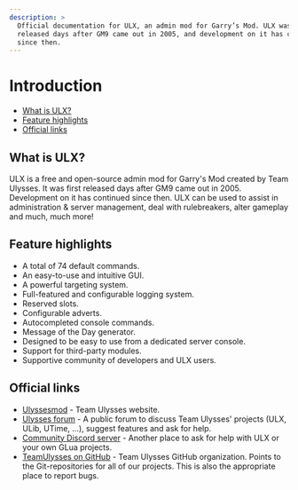 ```yaml
---
description: >
  Official documentation for ULX, an admin mod for Garry’s Mod. ULX was first
  released days after GM9 came out in 2005, and development on it has continued
  since then.
---
```

# Introduction

- [What is ULX?](#what-is-ulx)
- [Feature highlights](#feature-highlights)
- [Official links](#official-links)

## What is ULX?

ULX is a free and open-source admin mod for Garry's Mod created by Team Ulysses. It was first released days after GM9 came out in 2005. Development on it has continued since then. ULX can be used to assist in administration & server management, deal with rulebreakers, alter gameplay and much, much more!

## Feature highlights

- A total of 74 default commands.
- An easy-to-use and intuitive GUI.
- A powerful targeting system.
- Full-featured and configurable logging system.
- Reserved slots.
- Configurable adverts.
- Autocompleted console commands.
- Message of the Day generator.
- Designed to be easy to use from a dedicated server console.
- Support for third-party modules.
- Supportive community of developers and ULX users.

## Official links

- [Ulyssesmod](https://ulyssesmod.net) - Team Ulysses website.
- [Ulysses forum](https://forums.ulyssesmod.net) - A public forum to discuss Team Ulysses' projects (ULX, ULib, UTime, …), suggest features and ask for help.
- [Community Discord server](https://discord.gg/FtbZKnU) - Another place to ask for help with ULX or your own GLua projects.
- [TeamUlysses on GitHub](https://github.com/TeamUlysses) - Team Ulysses GitHub organization. Points to the Git-repositories for all of our projects. This is also the appropriate place to report bugs.
